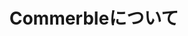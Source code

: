 ---
title: "Commerbleについて"
weight: 1
no_list: false
menu:
  main:
    weight: 10
cascade:
  type: docs
---